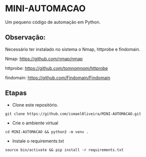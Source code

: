 # MINI-AUTOMACAO
Um pequeno código de automação em Python. 

## Observação:

Necessário ter instalado no sistema o Nmap, httprobe e findomain.

Nmap: https://github.com/nmap/nmap

httprobe: https://github.com/tomnomnom/httprobe

findomain: https://github.com/Findomain/Findomain

## Etapas

- Clone este repositório.
```
git clone https://github.com/ismael0liveira/MINI-AUTOMACAO.git
```
- Crie o ambiente virtual
```
cd MINI-AUTOMACAO && python3 -m venv . 
```
- Instale o requirements.txt
```
source bin/activate && pip install -r requirements.txt
```